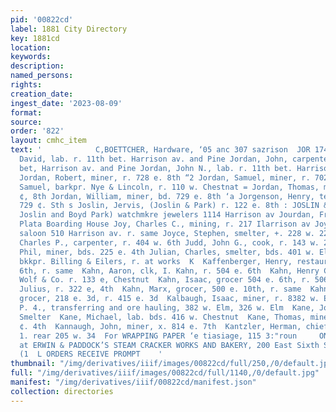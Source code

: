 ```yaml
---
pid: '00822cd'
label: 1881 City Directory
key: 1881cd
location: 
keywords: 
description: 
named_persons: 
rights: 
creation_date: 
ingest_date: '2023-08-09'
format: 
source: 
order: '822'
layout: cmhc_item
text: '            C,BOETTCHER, Hardware, ‘05 anc 307 sazrison  JOR 174 KAN  Jordan,
  David, lab. r. 11th bet. Harrison av. and Pine Jordan, John, carpenter, r. 11th
  bet, Harrison av. and Pine Jordan, John N., lab. r. 11th bet. Harrison av. and Pine
  Jordan, Robert, miner, r. 728 e. 8th “2 Jordan, Samuel, miner, r. 702 e. 8th Jordan,
  Samuel, barkpr. Nye & Lincoln, r. 110 w. Chestnat = Jordan, Thomas, miner, r. 728
  ¢, 8th Jordan, William, miner, bd. 729 e. 8th ‘a Jorgenson, Henry, teamster, bds.
  729 ¢. Sth s Joslin, Jervis, (Joslin & Park) r. 122 e. 8th : JOSLIN & PARK, (Jervis
  Joslin and Boyd Park) watchmkre jewelers 1114 Harrison av Jourdan, Frank, cook La
  Plata Boarding House Joy, Charles C., mining, r. 217 Ilarrison av Joyce, Patrick,
  saloon 510 Harrison av. r. same Joyce, Stephen, smelter, +. 228 w. 22 ''% Judd,
  Charles P., carpenter, r. 404 w. 6th Judd, John G., cook, r. 143 w. 2d Judkins,
  Phil, miner, bds. 225 e. 4th Julian, Charles, smelter, bds. 401 w. Elm Jungk, Justus,
  bkkpr. Billing & Eilers, r. at works  K  Kaffenberger, Henry, restaurant, 1224 e,
  6th, r. same  Kahn, Aaron, clk, I. Kahn, r. 504 e. 6th  Kahn, Henry C., driver Lee,
  Wolf & Co. r. 133 e, Chestnut  Kahn, Isaac, grocer 504 e. 6th, r. 506 e. 6th  Kahn,
  Julius, r. 322 e, 4th  Kahn, Marx, grocer, 500 e. 10th, r. same  Kahn, Richard,
  grocer, 218 e. 3d, r. 415 e. 3d  Kalbaugh, Isaac, miner, r. 8382 w. Elm  KALBAUGH,
  P. 4., transferring and ore hauling, 382 w. Elm, 326 w. Elm  Kane, John, lab. Grant
  Smelter  Kane, Michael, lab. bds. 416 w. Chestnut  Kane, Thomas, miner, bds, 225
  ¢. 4th  Kannaugh, John, miner, x. 814 e. 7th  Kantzler, Herman, chief fire dept.
  1. rear 205 w. 34  For WRAPPING PAPER ‘e tiasiage, 115 3:"roun     ONNECTION,  ATTENTION
  at ERWIN & PADDOCK’S STEAM CRACKER WORKS AND BAKERY, 200 East Sixth Street, TELEPHONE
  (1  L ORDERS RECEIVE PROMPT    '
thumbnail: "/img/derivatives/iiif/images/00822cd/full/250,/0/default.jpg"
full: "/img/derivatives/iiif/images/00822cd/full/1140,/0/default.jpg"
manifest: "/img/derivatives/iiif/00822cd/manifest.json"
collection: directories
---
```

